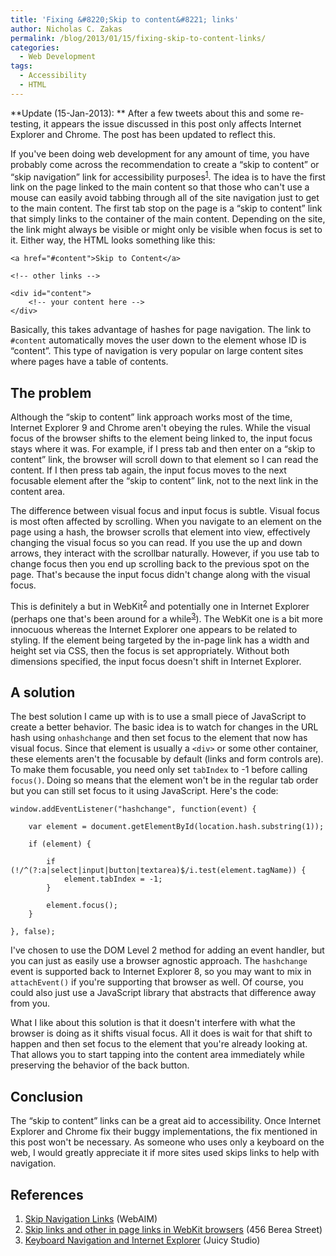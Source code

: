 ```yaml
---
title: 'Fixing &#8220;Skip to content&#8221; links'
author: Nicholas C. Zakas
permalink: /blog/2013/01/15/fixing-skip-to-content-links/
categories:
  - Web Development
tags:
  - Accessibility
  - HTML
---
```

**Update (15-Jan-2013): ** After a few tweets about this and some re-testing, it appears the issue discussed in this post only affects Internet Explorer and Chrome. The post has been updated to reflect this.

If you've been doing web development for any amount of time, you have probably come across the recommendation to create a &#8220;skip to content&#8221; or &#8220;skip navigation&#8221; link for accessibility purposes<sup>[1]</sup>. The idea is to have the first link on the page linked to the main content so that those who can't use a mouse can easily avoid tabbing through all of the site navigation just to get to the main content. The first tab stop on the page is a &#8220;skip to content&#8221; link that simply links to the container of the main content. Depending on the site, the link might always be visible or might only be visible when focus is set to it. Either way, the HTML looks something like this:

    <a href="#content">Skip to Content</a>
    
    <!-- other links -->
    
    <div id="content">
        <!-- your content here -->
    </div>

Basically, this takes advantage of hashes for page navigation. The link to `#content` automatically moves the user down to the element whose ID is &#8220;content&#8221;. This type of navigation is very popular on large content sites where pages have a table of contents.

## The problem

Although the &#8220;skip to content&#8221; link approach works most of the time, Internet Explorer 9 and Chrome aren't obeying the rules. While the visual focus of the browser shifts to the element being linked to, the input focus stays where it was. For example, if I press tab and then enter on a &#8220;skip to content&#8221; link, the browser will scroll down to that element so I can read the content. If I then press tab again, the input focus moves to the next focusable element after the &#8220;skip to content&#8221; link, not to the next link in the content area.

The difference between visual focus and input focus is subtle. Visual focus is most often affected by scrolling. When you navigate to an element on the page using a hash, the browser scrolls that element into view, effectively changing the visual focus so you can read. If you use the up and down arrows, they interact with the scrollbar naturally. However, if you use tab to change focus then you end up scrolling back to the previous spot on the page. That's because the input focus didn't change along with the visual focus. 

This is definitely a but in WebKit<sup>[2]</sup> and potentially one in Internet Explorer (perhaps one that's been around for a while<sup>[3]</sup>). The WebKit one is a bit more innocuous whereas the Internet Explorer one appears to be related to styling. If the element being targeted by the in-page link has a width and height set via CSS, then the focus is set appropriately. Without both dimensions specified, the input focus doesn't shift in Internet Explorer.

## A solution

The best solution I came up with is to use a small piece of JavaScript to create a better behavior. The basic idea is to watch for changes in the URL hash using `onhashchange` and then set focus to the element that now has visual focus. Since that element is usually a `<div>` or some other container, these elements aren't the focusable by default (links and form controls are). To make them focusable, you need only set `tabIndex` to -1 before calling `focus()`. Doing so means that the element won't be in the regular tab order but you can still set focus to it using JavaScript. Here's the code:

    window.addEventListener("hashchange", function(event) {
    
        var element = document.getElementById(location.hash.substring(1));
    
        if (element) {
    
            if (!/^(?:a|select|input|button|textarea)$/i.test(element.tagName)) {
                element.tabIndex = -1;
            }
    
            element.focus();
        }
    
    }, false); 

I've chosen to use the DOM Level 2 method for adding an event handler, but you can just as easily use a browser agnostic approach. The `hashchange` event is supported back to Internet Explorer 8, so you may want to mix in `attachEvent()` if you're supporting that browser as well. Of course, you could also just use a JavaScript library that abstracts that difference away from you.

What I like about this solution is that it doesn't interfere with what the browser is doing as it shifts visual focus. All it does is wait for that shift to happen and then set focus to the element that you're already looking at. That allows you to start tapping into the content area immediately while preserving the behavior of the back button.

## Conclusion

The &#8220;skip to content&#8221; links can be a great aid to accessibility. Once Internet Explorer and Chrome fix their buggy implementations, the fix mentioned in this post won't be necessary. As someone who uses only a keyboard on the web, I would greatly appreciate it if more sites used skips links to help with navigation.

## References

  1. [Skip Navigation Links][1] (WebAIM)
  2. [Skip links and other in page links in WebKit browsers][2] (456 Berea Street)
  3. [Keyboard Navigation and Internet Explorer][3] (Juicy Studio)

 [1]: http://webaim.org/techniques/skipnav/
 [2]: http://www.456bereastreet.com/archive/201203/skip_links_and_other_in_page_links_in_webkit_browsers/
 [3]: http://juicystudio.com/article/ie-keyboard-navigation.php
